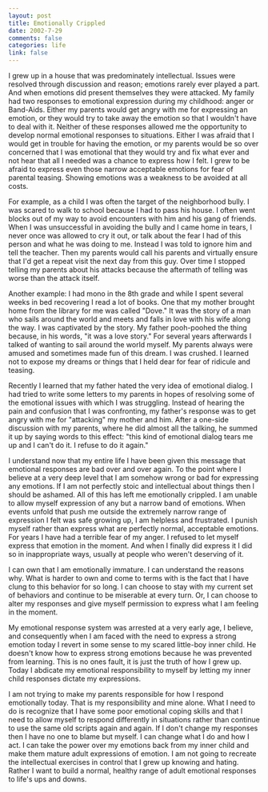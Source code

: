 ```yaml
--- 
layout: post
title: Emotionally Crippled
date: 2002-7-29
comments: false
categories: life
link: false
---
```

I grew up in a house that was predominately intellectual. Issues were resolved through discussion and reason; emotions rarely ever played a part. And when emotions did present themselves they were attacked. My family had two responses to emotional expression during my childhood: anger or Band-Aids. Either my parents would get angry with me for expressing an emotion, or they would try to take away the emotion so that I wouldn't have to deal with it. Neither of these responses allowed me the opportunity to develop normal emotional responses to situations. Either I was afraid that I would get in trouble for having the emotion, or my parents would be so over concerned that I was emotional that they would try and fix what ever and not hear that all I needed was a chance to express how I felt. I grew to be afraid to express even those narrow acceptable emotions for fear of parental teasing. Showing emotions was a weakness to be avoided at all costs.

For example, as a child I was often the target of the neighborhood bully. I was scared to walk to school because I had to pass his house. I often went blocks out of my way to avoid encounters with him and his gang of friends. When I was unsuccessful in avoiding the bully and I came home in tears, I never once was allowed to cry it out, or talk about the fear I had of this person and what he was doing to me. Instead I was told to ignore him and tell the teacher. Then my parents would call his parents and virtually ensure that I'd get a repeat visit the next day from this guy. Over time I stopped telling my parents about his attacks because the aftermath of telling was worse than the attack itself.

Another example: I had mono in the 8th grade and while I spent several weeks in bed recovering I read a lot of books. One that my mother brought home from the library for me was called "Dove." It was the story of a man who sails around the world and meets and falls in love with his wife along the way. I was captivated by the story. My father pooh-poohed the thing because, in his words, "it was a love story." For several years afterwards I talked of wanting to sail around the world myself. My parents always were amused and sometimes made fun of this dream. I was crushed. I learned not to expose my dreams or things that I held dear for fear of ridicule and teasing.

Recently I learned that my father hated the very idea of emotional dialog. I had tried to write some letters to my parents in hopes of resolving some of the emotional issues with which I was struggling. Instead of hearing the pain and confusion that I was confronting, my father's response was to get angry with me for "attacking" my mother and him. After a one-side discussion with my parents, where he did almost all the talking, he summed it up by saying words to this effect: "this kind of emotional dialog tears me up and I can't do it. I refuse to do it again."

I understand now that my entire life I have been given this message that emotional responses are bad over and over again. To the point where I believe at a very deep level that I am somehow wrong or bad for expressing any emotions. If I am not perfectly stoic and intellectual about things then I should be ashamed. All of this has left me emotionally crippled. I am unable to allow myself expression of any but a narrow band of emotions. When events unfold that push me outside the extremely narrow range of expression I felt was safe growing up, I am helpless and frustrated. I punish myself rather than express what are perfectly normal, acceptable emotions. For years I have had a terrible fear of my anger. I refused to let myself express that emotion in the moment. And when I finally did express it I did so in inappropriate ways, usually at people who weren't deserving of it.

I can own that I am emotionally immature. I can understand the reasons why. What is harder to own and come to terms with is the fact that I have clung to this behavior for so long. I can choose to stay with my current set of behaviors and continue to be miserable at every turn. Or, I can choose to alter my responses and give myself permission to express what I am feeling in the moment.

My emotional response system was arrested at a very early age, I believe, and consequently when I am faced with the need to express a strong emotion today I revert in some sense to my scared little-boy inner child. He doesn't know how to express strong emotions because he was prevented from learning. This is no ones fault, it is just the truth of how I grew up. Today I abdicate my emotional responsibility to myself by letting my inner child responses dictate my expressions.

I am not trying to make my parents responsible for how I respond emotionally today. That is my responsibility and mine alone. What I need to do is recognize that I have some poor emotional coping skills and that I need to allow myself to respond differently in situations rather than continue to use the same old scripts again and again. If I don't change my responses then I have no one to blame but myself. I can change what I do and how I act. I can take the power over my emotions back from my inner child and make them mature adult expressions of emotion. I am not going to recreate the intellectual exercises in control that I grew up knowing and hating. Rather I want to build a normal, healthy range of adult emotional responses to life's ups and downs.
